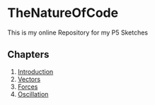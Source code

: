 # TheNatureOfCode

This is my online Repository for my P5 Sketches

## Chapters
1. [Introduction](introduction/)
2. [Vectors](Vectors/)
3. [Forces](Forces/)
4. [Oscillation](Oscillation/)

